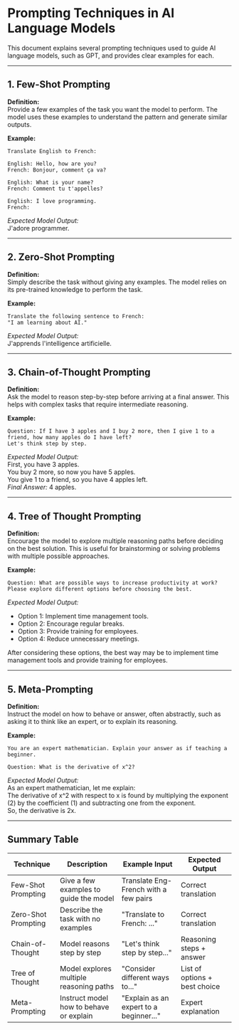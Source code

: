 # Prompting Techniques in AI Language Models

This document explains several prompting techniques used to guide AI language models, such as GPT, and provides clear examples for each.

---

## 1. Few-Shot Prompting

**Definition:**  
Provide a few examples of the task you want the model to perform. The model uses these examples to understand the pattern and generate similar outputs.

**Example:**

```
Translate English to French:

English: Hello, how are you?
French: Bonjour, comment ça va?

English: What is your name?
French: Comment tu t'appelles?

English: I love programming.
French:
```
*Expected Model Output:*  
J'adore programmer.

---

## 2. Zero-Shot Prompting

**Definition:**  
Simply describe the task without giving any examples. The model relies on its pre-trained knowledge to perform the task.

**Example:**

```
Translate the following sentence to French:  
"I am learning about AI."
```
*Expected Model Output:*  
J'apprends l'intelligence artificielle.

---

## 3. Chain-of-Thought Prompting

**Definition:**  
Ask the model to reason step-by-step before arriving at a final answer. This helps with complex tasks that require intermediate reasoning.

**Example:**

```
Question: If I have 3 apples and I buy 2 more, then I give 1 to a friend, how many apples do I have left?
Let's think step by step.
```
*Expected Model Output:*  
First, you have 3 apples.  
You buy 2 more, so now you have 5 apples.  
You give 1 to a friend, so you have 4 apples left.  
*Final Answer:* 4 apples.

---

## 4. Tree of Thought Prompting

**Definition:**  
Encourage the model to explore multiple reasoning paths before deciding on the best solution. This is useful for brainstorming or solving problems with multiple possible approaches.

**Example:**

```
Question: What are possible ways to increase productivity at work? Please explore different options before choosing the best.
```
*Expected Model Output:*  
- Option 1: Implement time management tools.
- Option 2: Encourage regular breaks.
- Option 3: Provide training for employees.
- Option 4: Reduce unnecessary meetings.

After considering these options, the best way may be to implement time management tools and provide training for employees.

---

## 5. Meta-Prompting

**Definition:**  
Instruct the model on how to behave or answer, often abstractly, such as asking it to think like an expert, or to explain its reasoning.

**Example:**

```
You are an expert mathematician. Explain your answer as if teaching a beginner.

Question: What is the derivative of x^2?
```
*Expected Model Output:*  
As an expert mathematician, let me explain:  
The derivative of x^2 with respect to x is found by multiplying the exponent (2) by the coefficient (1) and subtracting one from the exponent.  
So, the derivative is 2x.

---

## Summary Table

| Technique           | Description                                  | Example Input                                   | Expected Output                        |
|---------------------|----------------------------------------------|-------------------------------------------------|----------------------------------------|
| Few-Shot Prompting  | Give a few examples to guide the model       | Translate Eng-French with a few pairs           | Correct translation                    |
| Zero-Shot Prompting | Describe the task with no examples           | "Translate to French: ..."                      | Correct translation                    |
| Chain-of-Thought    | Model reasons step by step                   | "Let's think step by step..."                   | Reasoning steps + answer               |
| Tree of Thought     | Model explores multiple reasoning paths      | "Consider different ways to..."                 | List of options + best choice          |
| Meta-Prompting      | Instruct model how to behave or explain      | "Explain as an expert to a beginner..."         | Expert explanation                     |



